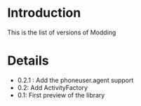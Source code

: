 # Introduction #

This is the list of versions of Modding


# Details #

  * 0.2.1 : Add the phoneuser.agent support
  * 0.2: Add ActivityFactory
  * 0.1: First preview of the library